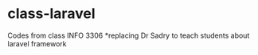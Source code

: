 # class-laravel

Codes from class INFO 3306
*replacing Dr Sadry to teach students about laravel framework
